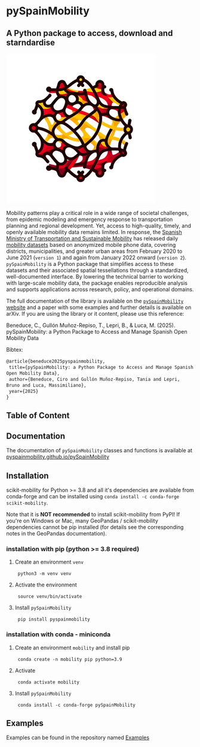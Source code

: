 # pySpainMobility

## A Python package to access, download and starndardise 
![logo small](https://raw.githubusercontent.com/pySpainMobility/pySpainMobility/refs/heads/main/logo_small.png)

Mobility patterns play a critical role in a wide range of societal challenges, from epidemic modeling and emergency response to transportation planning and regional development. Yet, access to high-quality, timely, and openly available mobility data remains limited. In response, the [Spanish Ministry of Transportation and Sustainable Mobility](https://www.transportes.gob.es) has released daily [mobility datasets](https://www.transportes.gob.es/ministerio/proyectos-singulares/estudios-de-movilidad-con-big-data/metodologia-del-estudio-de-movilidad-con-bigdata) based on anonymized mobile phone data, covering districts, municipalities, and greater urban areas from February 2020 to June 2021 (`version 1`) and again from January 2022 onward (`version 2`). `pySpainMobility` is a Python package that simplifies access to these datasets and their associated spatial tessellations through a standardized, well-documented interface. By lowering the technical barrier to working with large-scale mobility data, the package enables reproducible analysis and supports applications across research, policy, and operational domains.

The full documentation of the library is available on the [`pySpainMobility` website](https://pyspainmobility.github.io/pySpainMobility) and a paper with some examples and further details is available on arXiv. If you are using the library or it content, please use this reference:

Beneduce, C., Gullón Muñoz-Repiso, T., Lepri, B., & Luca, M. (2025). pySpainMobility: a Python Package to Access and Manage Spanish Open Mobility Data

Bibtex:
```
@article{beneduce2025pyspainmobility,
 title={pySpainMobility: a Python Package to Access and Manage Spanish Open Mobility Data},
 author={Beneduce, Ciro and Gullón Muñoz-Repiso, Tania and Lepri, Bruno and Luca, Massimiliano},
 year={2025}
}
```

## Table of Content

## Documentation
The documentation of `pySpainMobility` classes and functions is available at [pyspainmobility.github.io/pySpainMobility](https://pyspainmobility.github.io/pySpainMobility)

<a id='installation'></a>
## Installation
scikit-mobility for Python >= 3.8 and all it's dependencies are available from conda-forge and can be installed using
`conda install -c conda-forge scikit-mobility`.

Note that it is **NOT recommended** to install scikit-mobility from PyPI! If you're on Windows or Mac, many GeoPandas / scikit-mobility dependencies cannot be pip installed (for details see the corresponding notes in the GeoPandas documentation).

<a id='installation_pip'></a>
### installation with pip (python >= 3.8 required)

1. Create an environment `venv`

        python3 -m venv venv

2. Activate the environment

        source venv/bin/activate

3. Install `pySpainMobility`

        pip install pyspainmobility

<a id='installation_conda'></a>
### installation with conda - miniconda

1. Create an environment `mobility` and install pip

        conda create -n mobility pip python=3.9

2. Activate

        conda activate mobility

3. Install `pySpainMobility`

        conda install -c conda-forge pySpainMobility

<a id='examples'></a>
## Examples

Examples can be found in the repository named [Examples](https://github.com/pySpainMobility/examples)
